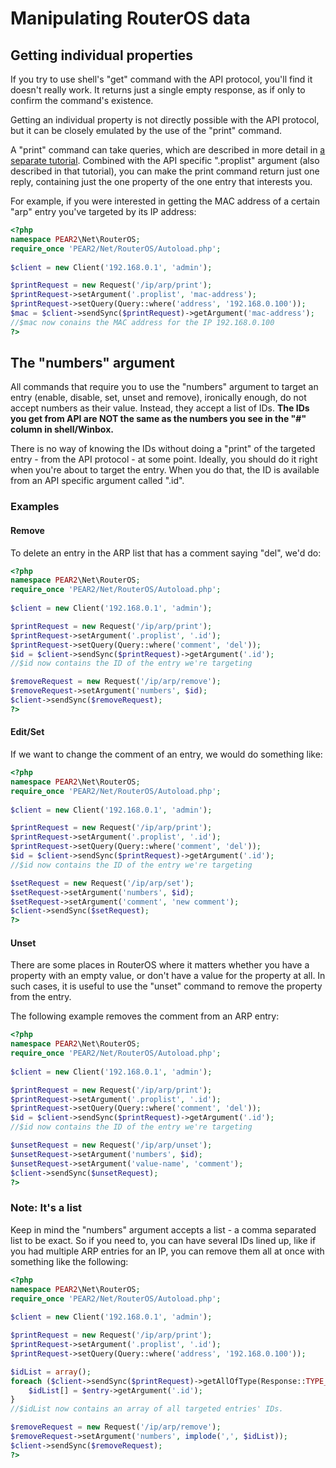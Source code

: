 # Manipulating RouterOS data

## Getting individual properties
If you try to use shell's "get" command with the API protocol, you'll find it doesn't really work. It returns just a single empty response, as if only to confirm the command's existence.

Getting an individual property is not directly possible with the API protocol, but it can be closely emulated by the use of the "print" command.

A "print" command can take queries, which are described in more detail in [a separate tutorial](Using-queries). Combined with the API specific ".proplist" argument (also described in that tutorial), you can make the print command return just one reply, containing just the one property of the one entry that interests you.

For example, if you were interested in getting the MAC address of a certain "arp" entry you've targeted by its IP address:

```php
<?php
namespace PEAR2\Net\RouterOS;
require_once 'PEAR2/Net/RouterOS/Autoload.php';
 
$client = new Client('192.168.0.1', 'admin');

$printRequest = new Request('/ip/arp/print');
$printRequest->setArgument('.proplist', 'mac-address');
$printRequest->setQuery(Query::where('address', '192.168.0.100'));
$mac = $client->sendSync($printRequest)->getArgument('mac-address');
//$mac now conains the MAC address for the IP 192.168.0.100
?>
```

## The "numbers" argument
All commands that require you to use the "numbers" argument to target an entry (enable, disable, set, unset and remove), ironically enough, do not accept numbers as their value. Instead, they accept a list of IDs.  __The IDs you get from API are NOT the same as the numbers you see in the "#" column in shell/Winbox.__

There is no way of knowing the IDs without doing a "print" of the targeted entry - from the API protocol - at some point. Ideally, you should do it right when you're about to target the entry. When you do that, the ID is available from an API specific argument called ".id".

### Examples
#### Remove
To delete an entry in the ARP list that has a comment saying "del", we'd do:

```php
<?php
namespace PEAR2\Net\RouterOS;
require_once 'PEAR2/Net/RouterOS/Autoload.php';
 
$client = new Client('192.168.0.1', 'admin');

$printRequest = new Request('/ip/arp/print');
$printRequest->setArgument('.proplist', '.id');
$printRequest->setQuery(Query::where('comment', 'del'));
$id = $client->sendSync($printRequest)->getArgument('.id');
//$id now contains the ID of the entry we're targeting

$removeRequest = new Request('/ip/arp/remove');
$removeRequest->setArgument('numbers', $id);
$client->sendSync($removeRequest);
?>
```

#### Edit/Set
If we want to change the comment of an entry, we would do something like:

```php
<?php
namespace PEAR2\Net\RouterOS;
require_once 'PEAR2/Net/RouterOS/Autoload.php';
 
$client = new Client('192.168.0.1', 'admin');

$printRequest = new Request('/ip/arp/print');
$printRequest->setArgument('.proplist', '.id');
$printRequest->setQuery(Query::where('comment', 'del'));
$id = $client->sendSync($printRequest)->getArgument('.id');
//$id now contains the ID of the entry we're targeting

$setRequest = new Request('/ip/arp/set');
$setRequest->setArgument('numbers', $id);
$setRequest->setArgument('comment', 'new comment');
$client->sendSync($setRequest);
?>
```
#### Unset
There are some places in RouterOS where it matters whether you have a property with an empty value, or don't have a value for the property at all. In such cases, it is useful to use the "unset" command to remove the property from the entry.

The following example removes the comment from an ARP entry:

```php
<?php
namespace PEAR2\Net\RouterOS;
require_once 'PEAR2/Net/RouterOS/Autoload.php';
 
$client = new Client('192.168.0.1', 'admin');

$printRequest = new Request('/ip/arp/print');
$printRequest->setArgument('.proplist', '.id');
$printRequest->setQuery(Query::where('comment', 'del'));
$id = $client->sendSync($printRequest)->getArgument('.id');
//$id now contains the ID of the entry we're targeting

$unsetRequest = new Request('/ip/arp/unset');
$unsetRequest->setArgument('numbers', $id);
$unsetRequest->setArgument('value-name', 'comment');
$client->sendSync($unsetRequest);
?>
```

### Note: It's a list
Keep in mind the "numbers" argument accepts a list - a comma separated list to be exact. So if you need to, you can have several IDs lined up, like if you had multiple ARP entries for an IP, you can remove them all at once with something like the following:

```php
<?php
namespace PEAR2\Net\RouterOS;
require_once 'PEAR2/Net/RouterOS/Autoload.php';
 
$client = new Client('192.168.0.1', 'admin');

$printRequest = new Request('/ip/arp/print');
$printRequest->setArgument('.proplist', '.id');
$printRequest->setQuery(Query::where('address', '192.168.0.100'));

$idList = array();
foreach ($client->sendSync($printRequest)->getAllOfType(Response::TYPE_DATA) as $entry) {
    $idList[] = $entry->getArgument('.id');
}
//$idList now contains an array of all targeted entries' IDs.

$removeRequest = new Request('/ip/arp/remove');
$removeRequest->setArgument('numbers', implode(',', $idList));
$client->sendSync($removeRequest);
?>
```

